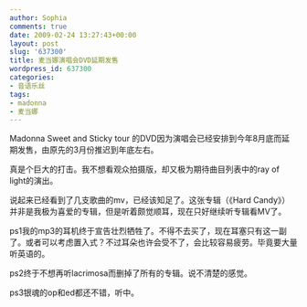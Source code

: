 ```yaml
---
author: Sophia
comments: true
date: 2009-02-24 13:27:43+00:00
layout: post
slug: '637300'
title: 麦当娜演唱会DVD延期发售
wordpress_id: 637300
categories:
- 音语乐丝
tags:
- madonna
- 麦当娜
---
```


Madonna Sweet and Sticky tour 的DVD因为演唱会已经安排到今年8月底而延期发售，由原先的3月份推迟到年底左右。

真是个巨大的打击。我不想看观众拍摄版，却又极为期待曲目列表中的ray of light的演出。 

说起来已经看到了几支歌曲的mv，已经该知足了。这张专辑（《Hard Candy》）并非是我极为喜爱的专辑，但是听着颇觉顺耳，现在只好继续听专辑看MV了。

ps1我的mp3的耳机终于宣告壮烈牺牲了。不得不去买了，现在耳塞只有这一副了。或者可以考虑置入式？不过耳朵也许会受不了，会比较容易疲劳。毕竟要大量听英语的。

ps2终于不想再听lacrimosa而删掉了所有的专辑。说不清楚的感觉。 

ps3银魂的op和ed都还不错，听中。 

